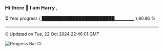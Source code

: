 ### Hi there 👋 I am Harry , 

⏳ Year progress { ████████████████████████▁▁▁▁▁▁ } 80.86 %

---

⏰ Updated on Tue, 22 Oct 2024 22:46:01 GMT

![Progress Bar CI](https://github.com/duykhang68/duykhang68/workflows/Progress%20Bar%20CI/badge.svg)
